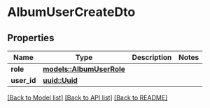 # AlbumUserCreateDto

## Properties

Name | Type | Description | Notes
------------ | ------------- | ------------- | -------------
**role** | [**models::AlbumUserRole**](AlbumUserRole.md) |  | 
**user_id** | [**uuid::Uuid**](uuid::Uuid.md) |  | 

[[Back to Model list]](../README.md#documentation-for-models) [[Back to API list]](../README.md#documentation-for-api-endpoints) [[Back to README]](../README.md)


